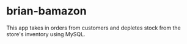 # brian-bamazon
This app takes in orders from customers and depletes stock from the store's inventory using MySQL.
